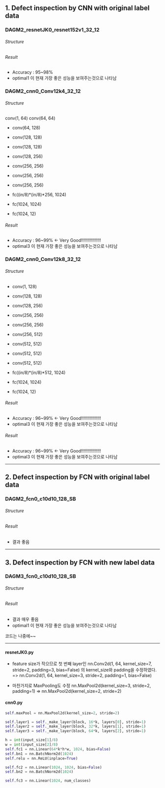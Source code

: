 
## 1. Defect inspection by CNN with original label data

### DAGM2_resnetJK0_resnet152v1_32_12
###### Structure

###### Result
* Accuracy : 95~98%
* optimal1 이 현재 가장 좋은 성능을 보여주는것으로 나타남

### DAGM2_cnn0_Conv12k4_32_12
###### Structure
conv(1, 64) 
conv(64, 64)

* conv(64, 128)
* conv(128, 128)
* conv(128, 128)

* conv(128, 256)
* conv(256, 256)
* conv(256, 256)
* conv(256, 256)

* fc((in/8)*(in/8)*256, 1024) 
* fc(1024, 1024) 
* fc(1024, 12)

###### Result
* Accuracy : 96~99% <- Very Good!!!!!!!!!!!!!!!!
* optimal3 이 현재 가장 좋은 성능을 보여주는것으로 나타남


### DAGM2_cnn0_Conv12k8_32_12
###### Structure
* conv(1, 128)
* conv(128, 128)

* conv(128, 256)
* conv(256, 256)
* conv(256, 256)

* conv(256, 512)
* conv(512, 512)
* conv(512, 512)
* conv(512, 512)

* fc((in/8)*(in/8)*512, 1024) 
* fc(1024, 1024) 
* fc(1024, 12)

###### Result
* Accuracy : 96~99% <- Very Good!!!!!!!!!!!!!!!!
* optimal3 이 현재 가장 좋은 성능을 보여주는것으로 나타남



###### Result
* Accuracy : 96~99% <- Very Good!!!!!!!!!!!!!!!!
* optimal3 이 현재 가장 좋은 성능을 보여주는것으로 나타남


---
## 2. Defect inspection by FCN with original label data
### DAGM2_fcn0_c10d10_128_SB
###### Structure
###### Result
* 결과 좋음


---
## 3. Defect inspection by FCN with new label data
### DAGM3_fcn0_c10d10_128_SB
###### Structure
###### Result
* 결과 매우 좋음
* optimal1 이 현재 가장 좋은 성능을 보여주는것으로 나타남


코드는 나중에~~


---
#### resnetJK0.py
* feature size가 작으므로 첫 번째 layer인
nn.Conv2d(1, 64, kernel_size=7, stride=2, padding=3, bias=False) 
의 kernel_size와 padding을 수정하였다.
=> nn.Conv2d(1, 64, kernel_size=3, stride=2, padding=1, bias=False) 

* 마찬가지로 MaxPooling도 수정
nn.MaxPool2d(kernel_size=3, stride=2, padding=1) 
=> nn.MaxPool2d(kernel_size=2, stride=2)

#### cnn0.py
```python
self.maxPool = nn.MaxPool2d(kernel_size=2, stride=2)  

self.layer1 = self._make_layer(block, 16*k, layers[0], stride=1)
self.layer2 = self._make_layer(block, 32*k, layers[1], stride=1)
self.layer3 = self._make_layer(block, 64*k, layers[2], stride=1)

h = int(input_size[1]/8)
w = int(input_size[2]/8)
self.fc1 = nn.Linear(64*k*h*w, 1024, bias=False)
self.bn1 = nn.BatchNorm2d(1024)
self.relu = nn.ReLU(inplace=True)

self.fc2 = nn.Linear(1024, 1024, bias=False)
self.bn2 = nn.BatchNorm2d(1024)

self.fc3 = nn.Linear(1024, num_classes)
```
